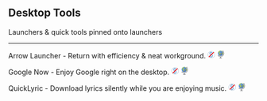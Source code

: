 ## Desktop Tools

Launchers & quick tools pinned onto launchers

---

Arrow Launcher - Return with efficiency & neat workground. ![](../assets/free.png) ![](../assets/earth-globe.png)

Google Now - Enjoy Google right on the desktop. ![](../assets/free.png) ![](../assets/earth-globe.png)

QuickLyric - Download lyrics silently while you are enjoying music. ![](../assets/free.png) ![](../assets/earth-globe.png)
